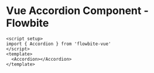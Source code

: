 # Vue Accordion Component - Flowbite

```vue
<script setup>
import { Accordion } from 'flowbite-vue'
</script>
<template>
  <Accordion></Accordion>
</template>
```

<accordion-examples-AccordionExample />
